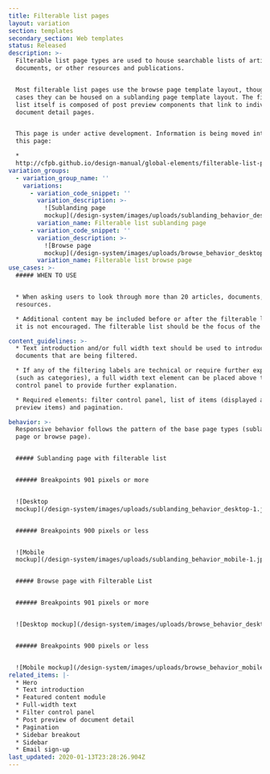 ```yaml
---
title: Filterable list pages
layout: variation
section: templates
secondary_section: Web templates
status: Released
description: >-
  Filterable list page types are used to house searchable lists of articles,
  documents, or other resources and publications.


  Most filterable list pages use the browse page template layout, though in rare
  cases they can be housed on a sublanding page template layout. The filterable
  list itself is composed of post preview components that link to individual
  document detail pages.


  This page is under active development. Information is being moved into it from
  this page:

  *
  http://cfpb.github.io/design-manual/global-elements/filterable-list-pages.html
variation_groups:
  - variation_group_name: ''
    variations:
      - variation_code_snippet: ''
        variation_description: >-
          ![Sublanding page
          mockup](/design-system/images/uploads/sublanding_behavior_desktop-1.jpg)
        variation_name: Filterable list sublanding page
      - variation_code_snippet: ''
        variation_description: >-
          ![Browse page
          mockup](/design-system/images/uploads/browse_behavior_desktop.jpg)
        variation_name: Filterable list browse page
use_cases: >-
  ##### WHEN TO USE


  * When asking users to look through more than 20 articles, documents, or
  resources.

  * Additional content may be included before or after the filterable list, but
  it is not encouraged. The filterable list should be the focus of the page.

content_guidelines: >-
  * Text introduction and/or full width text should be used to introduce the
  documents that are being filtered.

  * If any of the filtering labels are technical or require further explanation
  (such as categories), a full width text element can be placed above the filter
  control panel to provide further explanation.

  * Required elements: filter control panel, list of items (displayed as post
  preview items) and pagination.

behavior: >-
  Responsive behavior follows the pattern of the base page types (sublanding
  page or browse page).


  ##### Sublanding page with filterable list


  ###### Breakpoints 901 pixels or more


  ![Desktop
  mockup](/design-system/images/uploads/sublanding_behavior_desktop-1.jpg)


  ###### Breakpoints 900 pixels or less


  ![Mobile
  mockup](/design-system/images/uploads/sublanding_behavior_mobile-1.jpg)


  ##### Browse page with Filterable List


  ###### Breakpoints 901 pixels or more


  ![Desktop mockup](/design-system/images/uploads/browse_behavior_desktop-1.jpg)


  ###### Breakpoints 900 pixels or less


  ![Mobile mockup](/design-system/images/uploads/browse_behavior_mobile.jpg)
related_items: |-
  * Hero
  * Text introduction
  * Featured content module
  * Full-width text
  * Filter control panel
  * Post preview of document detail
  * Pagination
  * Sidebar breakout
  * Sidebar
  * Email sign-up
last_updated: 2020-01-13T23:28:26.904Z
---
```

